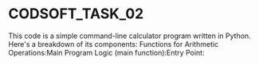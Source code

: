 # CODSOFT_TASK_02
This code is a simple command-line calculator program written in Python. Here's a breakdown of its components:  Functions for Arithmetic Operations:Main Program Logic (main function):Entry Point:
